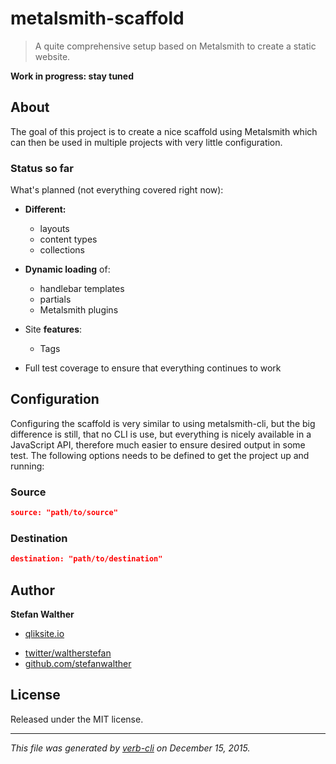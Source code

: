 # metalsmith-scaffold

> A quite comprehensive setup based on Metalsmith to create a static website.

**Work in progress: stay tuned**

## About

The goal of this project is to create a nice scaffold using Metalsmith which can then be used in multiple projects with very little configuration.

### Status so far

What's planned (not everything covered right now):

* **Different:**

  - layouts
  - content types
  - collections

* **Dynamic loading** of:
  - handlebar templates
  - partials
  - Metalsmith plugins

* Site **features**:
  - Tags
* Full test coverage to ensure that everything continues to work

## Configuration

Configuring the scaffold is very similar to using metalsmith-cli, but the big difference is still, that no CLI is use, but everything is nicely available in a JavaScript API, therefore much easier to ensure desired output in some test.
The following options needs to be defined to get the project up and running:

### Source

```json
source: "path/to/source"
```

### Destination

```json
destination: "path/to/destination"
```

## Author

**Stefan Walther**

+ [qliksite.io](http://qliksite.io)
* [twitter/waltherstefan](http://twitter.com/waltherstefan)
* [github.com/stefanwalther](http://github.com/stefanwalther)

## License

Released under the MIT license.

***

_This file was generated by [verb-cli](https://github.com/assemble/verb-cli) on December 15, 2015._